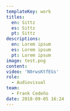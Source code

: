 ```yaml
---
templateKey: work
titles:
  en: Sittz
  es: Sittz
  pt: Sittz
descriptions:
  en: Lorem ipsum
  es: Lorem ipsum
  pt: Lorem ipsum
image: test.png
content:
video: 'N0rwsKtfEGs'
role:
  - Audiovisual
team:
  - Frank Cedeño
date: 2018-09-05 16:24
---
```

